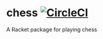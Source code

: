 # chess [![CircleCI][CircleCI badge picture]][CircleCI build status]

A Racket package for playing chess

[CircleCI badge picture]: https://circleci.com/gh/jackfirth/chess.svg?style=svg
[CircleCI build status]: https://circleci.com/gh/jackfirth/chess
